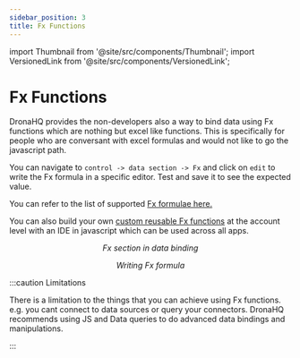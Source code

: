 ```yaml
---
sidebar_position: 3
title: Fx Functions
---
```


import Thumbnail from '@site/src/components/Thumbnail';
import VersionedLink from '@site/src/components/VersionedLink';

# Fx Functions

DronaHQ provides the non-developers also a way to bind data using Fx functions which are nothing but excel like functions. This is specifically for people who are conversant with excel formulas and would not like to go the javascript path. 

You can navigate to `control -> data section -> Fx` and click on `edit` to write the Fx formula in a specific editor. Test and save it to see the expected value. 

You can refer to the list of supported [Fx formulae here.](/reference/fx-formulas)

You can also build your own [custom reusable Fx functions](/custom-fx-ide) at the account level with an IDE in javascript which can be used across all apps.

<figure>
  <Thumbnail src="/img/binding-data/fx-data.png" alt="Fx data" width='100%'/>
  <figcaption align = "center"><i>Fx section in data binding</i></figcaption>
</figure>

<figure>
  <Thumbnail src="/img/binding-data/fx-formula.png" alt="Fx formula" width='100%'/>
  <figcaption align = "center"><i>Writing Fx formula</i></figcaption>
</figure>



:::caution Limitations

There is a limitation to the things that you can achieve using Fx functions. e.g. you cant connect to data sources or query your connectors. DronaHQ recommends using JS and Data queries to do advanced data bindings and manipulations.

:::
